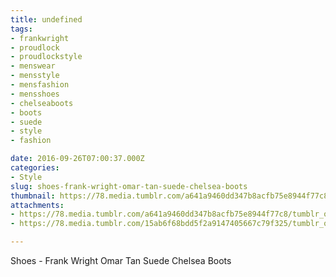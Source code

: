 ```yaml
---
title: undefined
tags:
- frankwright
- proudlock
- proudlockstyle
- menswear
- mensstyle
- mensfashion
- mensshoes
- chelseaboots
- boots
- suede
- style
- fashion

date: 2016-09-26T07:00:37.000Z
categories:
- Style
slug: shoes-frank-wright-omar-tan-suede-chelsea-boots
thumbnail: https://78.media.tumblr.com/a641a9460dd347b8acfb75e8944f77c8/tumblr_odvkufC5I91rhrm24o1_540.jpg
attachments:
- https://78.media.tumblr.com/a641a9460dd347b8acfb75e8944f77c8/tumblr_odvkufC5I91rhrm24o1_1280.jpg
- https://78.media.tumblr.com/15ab6f68bdd5f2a9147405667c79f325/tumblr_odvkufC5I91rhrm24o2_1280.jpg

---
```


Shoes -  Frank Wright Omar Tan Suede Chelsea Boots
